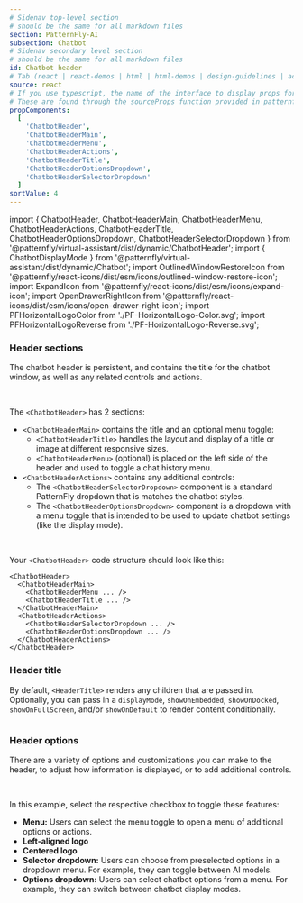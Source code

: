 ```yaml
---
# Sidenav top-level section
# should be the same for all markdown files
section: PatternFly-AI
subsection: Chatbot
# Sidenav secondary level section
# should be the same for all markdown files
id: Chatbot header
# Tab (react | react-demos | html | html-demos | design-guidelines | accessibility)
source: react
# If you use typescript, the name of the interface to display props for
# These are found through the sourceProps function provided in patternfly-docs.source.js
propComponents:
  [
    'ChatbotHeader',
    'ChatbotHeaderMain',
    'ChatbotHeaderMenu',
    'ChatbotHeaderActions',
    'ChatbotHeaderTitle',
    'ChatbotHeaderOptionsDropdown',
    'ChatbotHeaderSelectorDropdown'
  ]
sortValue: 4
---
```


import {
ChatbotHeader,
ChatbotHeaderMain,
ChatbotHeaderMenu,
ChatbotHeaderActions,
ChatbotHeaderTitle,
ChatbotHeaderOptionsDropdown,
ChatbotHeaderSelectorDropdown
} from '@patternfly/virtual-assistant/dist/dynamic/ChatbotHeader';
import {
ChatbotDisplayMode
} from '@patternfly/virtual-assistant/dist/dynamic/Chatbot';
import OutlinedWindowRestoreIcon from '@patternfly/react-icons/dist/esm/icons/outlined-window-restore-icon';
import ExpandIcon from '@patternfly/react-icons/dist/esm/icons/expand-icon';
import OpenDrawerRightIcon from '@patternfly/react-icons/dist/esm/icons/open-drawer-right-icon';
import PFHorizontalLogoColor from './PF-HorizontalLogo-Color.svg';
import PFHorizontalLogoReverse from './PF-HorizontalLogo-Reverse.svg';

### Header sections

The chatbot header is persistent, and contains the title for the chatbot window, as well as any related controls and actions.

<br />

The `<ChatbotHeader>` has 2 sections:

- `<ChatbotHeaderMain>` contains the title and an optional menu toggle:
  - `<ChatbotHeaderTitle>` handles the layout and display of a title or image at different responsive sizes.
  - `<ChatbotHeaderMenu>` (optional) is placed on the left side of the header and used to toggle a chat history menu.
- `<ChatbotHeaderActions>` contains any additional controls:
  - The `<ChatbotHeaderSelectorDropdown>` component is a standard PatternFly dropdown that is matches the chatbot styles.
  - The `<ChatbotHeaderOptionsDropdown>` component is a dropdown with a menu toggle that is intended to be used to update chatbot settings (like the display mode).

<br />

Your `<ChatbotHeader>` code structure should look like this:

```noLive
<ChatbotHeader>
  <ChatbotHeaderMain>
    <ChatbotHeaderMenu ... />
    <ChatbotHeaderTitle ... />
  </ChatbotHeaderMain>
  <ChatbotHeaderActions>
    <ChatbotHeaderSelectorDropdown ... />
    <ChatbotHeaderOptionsDropdown ... />
  </ChatbotHeaderActions>
</ChatbotHeader>
```

### Header title

By default, `<HeaderTitle>` renders any children that are passed in. Optionally, you can pass in a `displayMode`, `showOnEmbedded`, `showOnDocked`, `showOnFullScreen`, and/or `showOnDefault` to render content conditionally.

```js file="./ChatbotHeaderTitle.tsx"

```

### Header options

There are a variety of options and customizations you can make to the header, to adjust how information is displayed, or to add additional controls.

<br />

In this example, select the respective checkbox to toggle these features:

- **Menu:** Users can select the menu toggle to open a menu of additional options or actions.
- **Left-aligned logo**
- **Centered logo**
- **Selector dropdown:** Users can choose from preselected options in a dropdown menu. For example, they can toggle between AI models.
- **Options dropdown:** Users can select chatbot options from a menu. For example, they can switch between chatbot display modes.

```js file="./ChatbotHeaderBasic.tsx"

```
